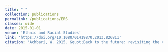```yaml
---
title: " "
collection: publications
permalink: /publications/ERS
classes: wide
date: 2015-01-01
venue: 'Ethnic and Racial Studies'
link: 'https://doi.org/10.1080/01419870.2013.826811'
citation: 'Achbari, W. 2015. &quot;Back to the future: revisiting the contact hypothesis at Turkish and mixed non-profit organizations in Amsterdam.&quot; <i>Ethnic and Racial Studies</i> 38(1): 158-175. doi:10.1080/01419870.2013.826811'
---
```

